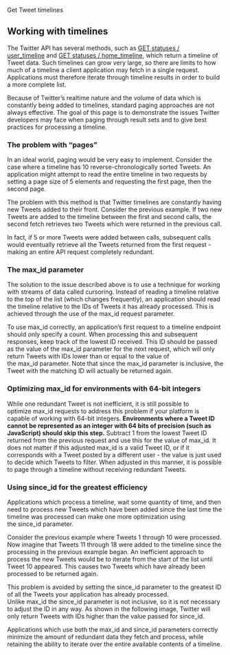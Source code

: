 Get Tweet timelines

## Working with timelines  

The Twitter API has several methods, such as [GET statuses / user_timeline](https://developer.twitter.com/en/docs/tweets/timelines/api-reference/get-statuses-user_timeline.html) and [GET statuses / home_timeline](https://developer.twitter.com/en/docs/tweets/timelines/api-reference/get-statuses-home_timeline.html), which return a timeline of Tweet data. Such timelines can grow very large, so there are limits to how much of a timeline a client application may fetch in a single request. Applications must therefore iterate through timeline results in order to build a more complete list.

Because of Twitter’s realtime nature and the volume of data which is constantly being added to timelines, standard paging approaches are not always effective. The goal of this page is to demonstrate the issues Twitter developers may face when paging through result sets and to give best practices for processing a timeline.

### The problem with “pages”

In an ideal world, paging would be very easy to implement. Consider the case where a timeline has 10 reverse-chronologically sorted Tweets. An application might attempt to read the entire timeline in two requests by setting a page size of 5 elements and requesting the first page, then the second page. 

The problem with this method is that Twitter timelines are constantly having new Tweets added to their front. Consider the previous example. If two new Tweets are added to the timeline between the first and second calls, the second fetch retrieves two Tweets which were returned in the previous call.

In fact, if 5 or more Tweets were added between calls, subsequent calls would eventually retrieve all the Tweets returned from the first request - making an entire API request completely redundant.

### The max_id parameter

The solution to the issue described above is to use a technique for working with streams of data called cursoring. Instead of reading a timeline relative to the top of the list (which changes frequently), an application should read the timeline relative to the IDs of Tweets it has already processed. This is achieved through the use of the max_id request parameter.

To use max_id correctly, an application’s first request to a timeline endpoint should only specify a count. When processing this and subsequent responses, keep track of the lowest ID received. This ID should be passed as the value of the max_id parameter for the next request, which will only return Tweets with IDs lower than or equal to the value of the max_id parameter. Note that since the max_id parameter is inclusive, the Tweet with the matching ID will actually be returned again.

### Optimizing max_id for environments with 64-bit integers

While one redundant Tweet is not inefficient, it is still possible to optimize max_id requests to address this problem if your platform is capable of working with 64-bit integers. **Environments where a Tweet ID cannot be represented as an integer with 64 bits of precision (such as JavaScript) should skip this step.** Subtract 1 from the lowest Tweet ID returned from the previous request and use this for the value of max_id. It does not matter if this adjusted max_id is a valid Tweet ID, or if it corresponds with a Tweet posted by a different user - the value is just used to decide which Tweets to filter. When adjusted in this manner, it is possible to page through a timeline without receiving redundant Tweets.

### Using since_id for the greatest efficiency

Applications which process a timeline, wait some quantity of time, and then need to process new Tweets which have been added since the last time the timeline was processed can make one more optimization using the since_id parameter.

Consider the previous example where Tweets 1 through 10 were processed. Now imagine that Tweets 11 through 18 were added to the timeline since the processing in the previous example began. An inefficient approach to process the new Tweets would be to iterate from the start of the list until Tweet 10 appeared. This causes two Tweets which have already been processed to be returned again.

This problem is avoided by setting the since_id parameter to the greatest ID of all the Tweets your application has already processed. Unlike max_id the since_id parameter is not inclusive, so it is not necessary to adjust the ID in any way. As shown in the following image, Twitter will only return Tweets with IDs higher than the value passed for since_id.

Applications which use both the max_id and since_id parameters correctly minimize the amount of redundant data they fetch and process, while retaining the ability to iterate over the entire available contents of a timeline.